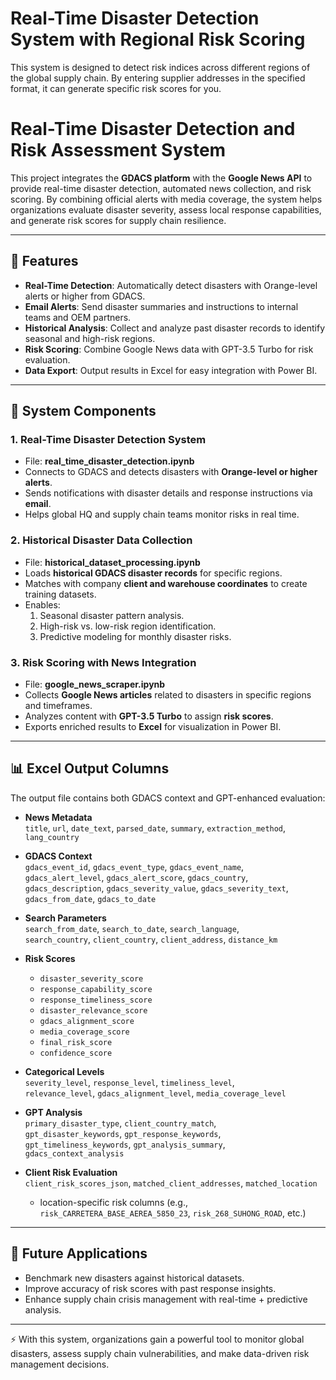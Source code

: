 # Real-Time Disaster Detection System with Regional Risk Scoring
This system is designed to detect risk indices across different regions of the global supply chain. By entering supplier addresses in the specified format, it can generate specific risk scores for you.




# Real-Time Disaster Detection and Risk Assessment System

This project integrates the **GDACS platform** with the **Google News API** to provide real-time disaster detection, automated news collection, and risk scoring. By combining official alerts with media coverage, the system helps organizations evaluate disaster severity, assess local response capabilities, and generate risk scores for supply chain resilience.  

---

## 📌 Features

- **Real-Time Detection**: Automatically detect disasters with Orange-level alerts or higher from GDACS.  
- **Email Alerts**: Send disaster summaries and instructions to internal teams and OEM partners.  
- **Historical Analysis**: Collect and analyze past disaster records to identify seasonal and high-risk regions.  
- **Risk Scoring**: Combine Google News data with GPT-3.5 Turbo for risk evaluation.  
- **Data Export**: Output results in Excel for easy integration with Power BI.  

---

## 🔎 System Components

### 1. Real-Time Disaster Detection System

- File: **real_time_disaster_detection.ipynb**
- Connects to GDACS and detects disasters with **Orange-level or higher alerts**.  
- Sends notifications with disaster details and response instructions via **email**.  
- Helps global HQ and supply chain teams monitor risks in real time.  

### 2. Historical Disaster Data Collection

- File: **historical_dataset_processing.ipynb**
- Loads **historical GDACS disaster records** for specific regions.  
- Matches with company **client and warehouse coordinates** to create training datasets.  
- Enables:  
  1. Seasonal disaster pattern analysis.  
  2. High-risk vs. low-risk region identification.  
  3. Predictive modeling for monthly disaster risks.  

### 3. Risk Scoring with News Integration

- File: **google_news_scraper.ipynb**
- Collects **Google News articles** related to disasters in specific regions and timeframes.  
- Analyzes content with **GPT-3.5 Turbo** to assign **risk scores**.  
- Exports enriched results to **Excel** for visualization in Power BI.  

---

## 📊 Excel Output Columns

The output file contains both GDACS context and GPT-enhanced evaluation:  

- **News Metadata**  
  `title`, `url`, `date_text`, `parsed_date`, `summary`, `extraction_method`, `lang_country`  

- **GDACS Context**  
  `gdacs_event_id`, `gdacs_event_type`, `gdacs_event_name`,  
  `gdacs_alert_level`, `gdacs_alert_score`, `gdacs_country`,  
  `gdacs_description`, `gdacs_severity_value`, `gdacs_severity_text`,  
  `gdacs_from_date`, `gdacs_to_date`  

- **Search Parameters**  
  `search_from_date`, `search_to_date`, `search_language`,  
  `search_country`, `client_country`, `client_address`, `distance_km`  

- **Risk Scores**  
  - `disaster_severity_score`  
  - `response_capability_score`  
  - `response_timeliness_score`  
  - `disaster_relevance_score`  
  - `gdacs_alignment_score`  
  - `media_coverage_score`  
  - `final_risk_score`  
  - `confidence_score`  

- **Categorical Levels**  
  `severity_level`, `response_level`, `timeliness_level`,  
  `relevance_level`, `gdacs_alignment_level`, `media_coverage_level`  

- **GPT Analysis**  
  `primary_disaster_type`, `client_country_match`,  
  `gpt_disaster_keywords`, `gpt_response_keywords`,  
  `gpt_timeliness_keywords`, `gpt_analysis_summary`, `gdacs_context_analysis`  

- **Client Risk Evaluation**  
  `client_risk_scores_json`, `matched_client_addresses`, `matched_location`  
  + location-specific risk columns (e.g., `risk_CARRETERA_BASE_AEREA_5850_23`, `risk_268_SUHONG_ROAD`, etc.)  

---

## 🚀 Future Applications

- Benchmark new disasters against historical datasets.  
- Improve accuracy of risk scores with past response insights.  
- Enhance supply chain crisis management with real-time + predictive analysis.  

---

⚡ With this system, organizations gain a powerful tool to monitor global disasters, assess supply chain vulnerabilities, and make data-driven risk management decisions.  
